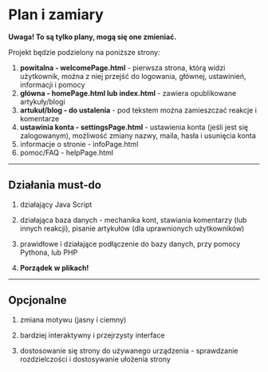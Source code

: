 # Plan i zamiary

**Uwaga! To są tylko plany, mogą się one zmieniać.**

Projekt będzie podzielony na poniższe strony:

1. **powitalna - welcomePage.html** - pierwsza strona, którą widzi użytkownik, można z niej przejść do logowania, głównej, ustawinień, informacji i pomocy
2. **główna - homePage.html lub index.html** - zawiera opublikowane artykuły/blogi
3. **artukuł/blog - do ustalenia** - pod tekstem można zamieszczać reakcje i komentarze
4. **ustawinia konta - settingsPage.html** - ustawienia konta (jeśli jest się zalogowanym), możliwość zmiany nazwy, maila, hasła i usunięcia konta
5. informacje o stronie - infoPage.html
6. pomoc/FAQ - helpPage.html

---

## Działania must-do

1. działający Java Script

2. działająca baza danych - mechanika kont, stawiania komentarzy (lub innych reakcji), pisanie artykułów (dla uprawnionych użytkowników)

3. prawidłowe i działające podłączenie do bazy danych, przy pomocy Pythona, lub PHP

4. **Porządek w plikach!**

---

## Opcjonalne

1. zmiana motywu (jasny i ciemny)

2. bardziej interaktywny i przejrzysty interface

3. dostosowanie się strony do używanego urządzenia - sprawdzanie rozdzielczości i dostosywanie ułożenia strony
